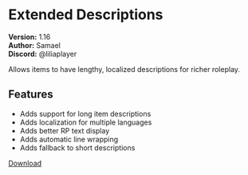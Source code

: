 # Extended Descriptions

**Version:** 1.16  
**Author:** Samael  
**Discord:** @liliaplayer  

Allows items to have lengthy, localized descriptions for richer roleplay.

## Features

- Adds support for long item descriptions
- Adds localization for multiple languages
- Adds better RP text display
- Adds automatic line wrapping
- Adds fallback to short descriptions

[Download](https://github.com/LiliaFramework/Modules/raw/refs/heads/gh-pages/extendeddescriptions.zip)
